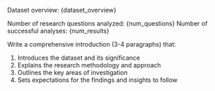 Dataset overview: {dataset_overview}

Number of research questions analyzed: {num_questions}
Number of successful analyses: {num_results}

Write a comprehensive introduction (3-4 paragraphs) that:
1. Introduces the dataset and its significance
2. Explains the research methodology and approach
3. Outlines the key areas of investigation
4. Sets expectations for the findings and insights to follow